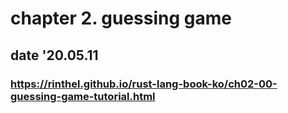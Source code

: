 # chapter 2. guessing game

## date '20.05.11

### https://rinthel.github.io/rust-lang-book-ko/ch02-00-guessing-game-tutorial.html